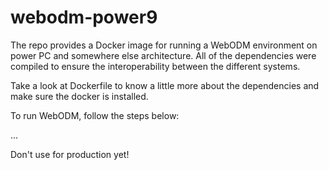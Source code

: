 # webodm-power9

The repo provides a Docker image for running a WebODM environment on power PC and somewhere else architecture. All of the dependencies were compiled to ensure the interoperability between the different systems.


Take a look at Dockerfile to know a little more about the dependencies and make sure the docker is installed.

To run WebODM, follow the steps below:

...


Don't use for production yet!
